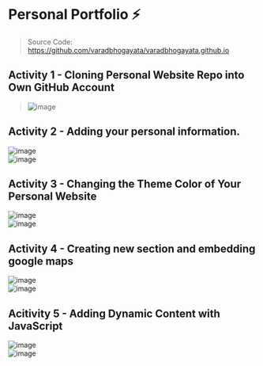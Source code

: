 # Personal Portfolio ⚡️ 
> Source Code: https://github.com/varadbhogayata/varadbhogayata.github.io <br/>
## Activity 1 - Cloning Personal Website Repo into Own GitHub Account
> ![image](https://github.com/user-attachments/assets/9f7d9f7e-8387-40d6-915a-24cb8ec88884) <br/>
## Activity 2 - Adding your personal information.
![image](https://github.com/user-attachments/assets/629fc9dd-c675-419d-875d-834b48eceed5) <br/>
![image](https://github.com/user-attachments/assets/3d6e28e3-4af4-4d27-a340-c1a1ad0e1294) <br/>
## Activity 3 - Changing the Theme Color of Your Personal Website
![image](https://github.com/user-attachments/assets/6ae07790-9ad6-4591-80dc-4cc3d1825271) <br/>
![image](https://github.com/user-attachments/assets/f55e45e2-50d3-4260-b218-bac6dfccbdd8) <br/>
## Activity 4 - Creating new section and embedding google maps
![image](https://github.com/user-attachments/assets/31959f9c-1cec-4a5b-b55b-2087a9c8f84a) <br/>
![image](https://github.com/user-attachments/assets/432da599-07cd-4ff0-a8a1-fa5f1eb08124) <br/>
## Acitivity 5 - Adding Dynamic Content with JavaScript
![image](https://github.com/user-attachments/assets/ade2867d-6f94-40f3-853b-a83a41bc1902) <br/>
![image](https://github.com/user-attachments/assets/b9f02daf-b8c4-4073-b032-57362b64e7ae) <br/>





